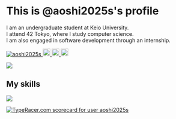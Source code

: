 # This is @aoshi2025s's profile

<p>I am an undergraduate student at Keio University.<br />
  I attend 42 Tokyo, where I study computer science.<br />
  I am also engaged in software development through an internship.
</p>

<p align="left">
  <a href="https://github.com/aoshi2025s/aoshi2025s/">
    <img src="https://komarev.com/ghpvc/?username=aoshi2025s" alt="aoshi2025s" />
  </a>
  <a href="https://github.com/aoshi2025s">
    <img height="20" src="https://img.shields.io/github/followers/aoshi2025s?label=follow&logo=github&style=flat" />
  </a>
  <a href="http://qiita.com/aoshi2025s">
    <img height="20" src="https://qiita-badge.apiapi.app/s/aoshi2025s/posts.svg" />
  </a>
  <//qiita.com/aoshi2025s">
    <img height="20" src="https://qiita-badge.apiapi.app/s/aoshi2025s/contributions.svg" />
  </a>
</p>
<div>
  <a>
    <img src="https://github-readme-stats.vercel.app/api/top-langs/?username=aoshi2025s&layout=compact&theme=dracula" />
  </a>
</div>

## My skills
<p align="left">
  <a href="https://skillicons.dev">
    <img src="https://skillicons.dev/icons?i=kubernetes,docker,cpp,go,linux,nodejs,ts" />
  </a>
</p>
<a href="https://data.typeracer.com/pit/profile?user=aoshi2025s&ref=badge" target="_top"><img src="https://data.typeracer.com/misc/badge?user=aoshi2025s" border="0" alt="TypeRacer.com scorecard for user aoshi2025s"/></a>
<!---
aoshi2025s/aoshi2025s is a ✨ special ✨ repository because its `README.md` (this file) appears on your GitHub profile.
You can click the Preview link to take a look at your changes.
--->
